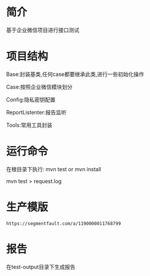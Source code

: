 # 简介
基于企业微信项目进行接口测试

# 项目结构

Base:封装基类,任何case都要继承此类,进行一些初始化操作

Case:按照企业微信模块划分

Config:隐私密钥配置

ReportListenter:报告监听

Tools:常用工具封装


# 运行命令
在根目录下执行:
mvn test or mvn install

mvn test > request.log

# 生产模版
```$xslt
https://segmentfault.com/a/1190000011768799
```


# 报告
在test-output目录下生成报告




